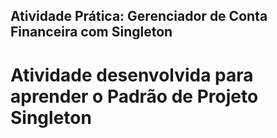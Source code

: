 ## Atividade Prática: Gerenciador de Conta Financeira com Singleton

# Atividade desenvolvida para aprender o Padrão de Projeto Singleton
